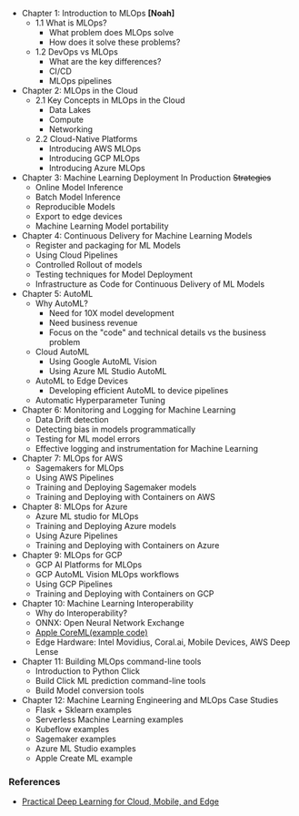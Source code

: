 *   Chapter 1: Introduction to MLOps **[Noah]**
    *   1.1 What is MLOps?
        *   What problem does MLOps solve
        *   How does it solve these problems?
    *   1.2 DevOps vs MLOps
        *   What are the key differences?
        *   CI/CD
        *   MLOps pipelines
*   Chapter 2: MLOps in the Cloud
    *   2.1 Key Concepts in MLOps in the Cloud
        *   Data Lakes
        *   Compute
        *   Networking
    *   2.2 Cloud-Native Platforms
        *   Introducing AWS MLOps
        *   Introducing GCP MLOps
        *   Introducing Azure MLOps
*   Chapter 3: Machine Learning Deployment In Production ~~Strategies~~
    *   Online Model Inference
    *   Batch Model Inference
    *   Reproducible Models
    *   Export to edge devices
    *   Machine Learning Model portability
*   Chapter 4: Continuous Delivery for Machine Learning Models
    *   Register and packaging for ML Models
    *   Using Cloud Pipelines
    *   Controlled Rollout of models
    *   Testing techniques for Model Deployment
    *   Infrastructure as Code for Continuous Delivery of ML Models
*   Chapter 5: AutoML
    *   Why AutoML?
        *   Need for 10X model development
        *   Need business revenue
        *   Focus on the "code" and technical details vs the business problem
    *   Cloud AutoML
        *   Using Google AutoML Vision
        *   Using Azure ML Studio AutoML
    *   AutoML to Edge Devices
        *   Developing efficient AutoML to device pipelines
    *   Automatic Hyperparameter Tuning
*   Chapter 6: Monitoring and Logging for Machine Learning
    *   Data Drift detection
    *   Detecting bias in models programmatically
    *   Testing for ML model errors
    *   Effective logging and instrumentation for Machine Learning
*   Chapter 7: MLOps for AWS
    *   Sagemakers for MLOps
    *   Using AWS Pipelines
    *   Training and Deploying Sagemaker models
    *   Training and Deploying with Containers on AWS
*   Chapter 8: MLOps for Azure
    *   Azure ML studio for MLOps
    *   Training and Deploying Azure models
    *   Using Azure Pipelines
    *   Training and Deploying with Containers on Azure
*   Chapter 9: MLOps for GCP
    *   GCP AI Platforms for MLOps
    *   GCP AutoML Vision MLOps workflows
    *   Using GCP Pipelines
    *   Training and Deploying with Containers on GCP
*   Chapter 10: Machine Learning Interoperability
    *   Why do Interoperability?
    *   ONNX:  Open Neural Network Exchange
    *   [Apple CoreML(example code)](https://github.com/noahgift/amd-tensorflow-osx/blob/main/README.md)
    *   Edge Hardware:  Intel Movidius, Coral.ai, Mobile Devices, AWS Deep Lense
*   Chapter 11: Building MLOps command-line tools
    *   Introduction to Python Click
    *   Build Click ML prediction command-line tools
    *   Build Model conversion tools 
*   Chapter 12: Machine Learning Engineering and MLOps Case Studies
    *   Flask + Sklearn examples
    *   Serverless Machine Learning examples
    *   Kubeflow examples
    *   Sagemaker examples
    *   Azure ML Studio examples
    *   Apple Create ML example



### References

* [Practical Deep Learning for Cloud, Mobile, and Edge](https://learning.oreilly.com/library/view/practical-deep-learning/9781492034858/ch02.html#cats_vs_dogs_-_transfer_learning_in_30)
